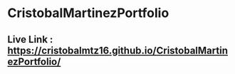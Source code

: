 # CristobalMartinezPortfolio

## Live Link : https://cristobalmtz16.github.io/CristobalMartinezPortfolio/ 
